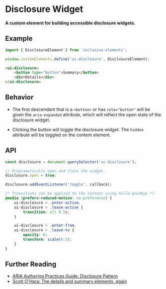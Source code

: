 # Disclosure Widget

**A custom element for building accessible disclosure widgets.**

## Example

```js
import { DisclosureElement } from 'inclusive-elements';

window.customElements.define('ui-disclosure', DisclosureElement);
```

```html
<ui-disclosure>
    <button type="button">Summary</button>
    <div>Details</div>
</ui-disclosure>
```

## Behavior

-   The first descendant that is a `<button>` or has `role="button"` will be given the `aria-expanded` attribute, which will reflect the open state of the disclosure widget.

-   Clicking the button will toggle the disclosure widget. The `hidden` attribute will be toggled on the content element.

## API

```js
const disclosure = document.querySelector('ui-disclosure');

// Programatically open and close the widget.
disclosure.open = true;

disclosure.addEventListener('toggle', callback);
```

```css
/* Transitions can be applied to the content using hello-goodbye */
@media (prefers-reduced-motion: no-preference) {
    ui-disclosure > .enter-active,
    ui-disclosure > .leave-active {
        transition: all 0.5s;
    }

    ui-disclosure > .enter-from,
    ui-disclosure > .leave-to {
        opacity: 0;
        transform: scale(0.5);
    }
}
```

## Further Reading

-   [ARIA Authoring Practices Guide: Disclosure Pattern](https://www.w3.org/WAI/ARIA/apg/patterns/disclosure/)
-   [Scott O'Hara: The details and summary elements, again](https://www.scottohara.me/blog/2022/09/12/details-summary.html)

